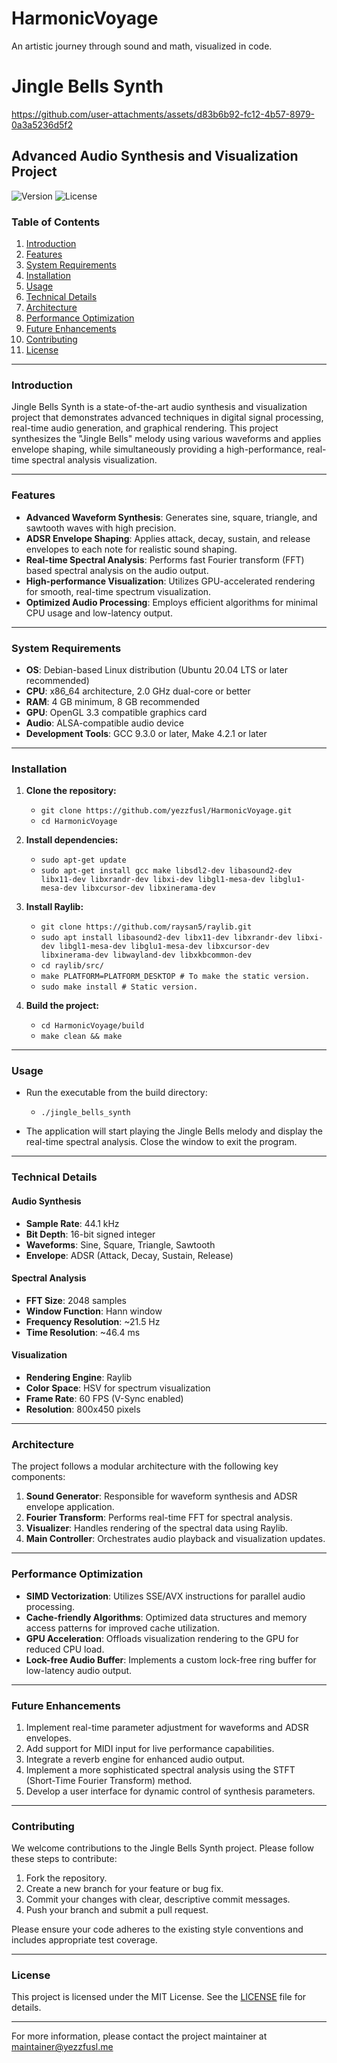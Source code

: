 # HarmonicVoyage
An artistic journey through sound and math, visualized in code.

# Jingle Bells Synth
https://github.com/user-attachments/assets/d83b6b92-fc12-4b57-8979-0a3a5236d5f2
## Advanced Audio Synthesis and Visualization Project

![Version](https://img.shields.io/badge/version-1.0.0-blue.svg)
![License](https://img.shields.io/badge/license-BSD--3--Clause-blue.svg)

### Table of Contents

1. [Introduction](#introduction)
2. [Features](#features)
3. [System Requirements](#system-requirements)
4. [Installation](#installation)
5. [Usage](#usage)
6. [Technical Details](#technical-details)
7. [Architecture](#architecture)
8. [Performance Optimization](#performance-optimization)
9. [Future Enhancements](#future-enhancements)
10. [Contributing](#contributing)
11. [License](#license)

---

### Introduction

Jingle Bells Synth is a state-of-the-art audio synthesis and visualization project that demonstrates advanced techniques in digital signal processing, real-time audio generation, and graphical rendering. This project synthesizes the "Jingle Bells" melody using various waveforms and applies envelope shaping, while simultaneously providing a high-performance, real-time spectral analysis visualization.

---

### Features

- **Advanced Waveform Synthesis**: Generates sine, square, triangle, and sawtooth waves with high precision.
- **ADSR Envelope Shaping**: Applies attack, decay, sustain, and release envelopes to each note for realistic sound shaping.
- **Real-time Spectral Analysis**: Performs fast Fourier transform (FFT) based spectral analysis on the audio output.
- **High-performance Visualization**: Utilizes GPU-accelerated rendering for smooth, real-time spectrum visualization.
- **Optimized Audio Processing**: Employs efficient algorithms for minimal CPU usage and low-latency output.

---

### System Requirements

- **OS**: Debian-based Linux distribution (Ubuntu 20.04 LTS or later recommended)
- **CPU**: x86_64 architecture, 2.0 GHz dual-core or better
- **RAM**: 4 GB minimum, 8 GB recommended
- **GPU**: OpenGL 3.3 compatible graphics card
- **Audio**: ALSA-compatible audio device
- **Development Tools**: GCC 9.3.0 or later, Make 4.2.1 or later

---

### Installation

1. **Clone the repository:**
    - `git clone https://github.com/yezzfusl/HarmonicVoyage.git`
    - `cd HarmonicVoyage`
    
2. **Install dependencies:**
    - `sudo apt-get update`
    - `sudo apt-get install gcc make libsdl2-dev libasound2-dev libx11-dev libxrandr-dev libxi-dev libgl1-mesa-dev libglu1-mesa-dev libxcursor-dev libxinerama-dev`

3. **Install Raylib:**
    - `git clone https://github.com/raysan5/raylib.git`
    - `sudo apt install libasound2-dev libx11-dev libxrandr-dev libxi-dev libgl1-mesa-dev libglu1-mesa-dev libxcursor-dev libxinerama-dev libwayland-dev libxkbcommon-dev`
    - `cd raylib/src/`
    - `make PLATFORM=PLATFORM_DESKTOP # To make the static version.`
    - `sudo make install # Static version.`

4. **Build the project:**
    - `cd HarmonicVoyage/build`
    - `make clean && make`

---

### Usage

- Run the executable from the build directory:
    - `./jingle_bells_synth`

- The application will start playing the Jingle Bells melody and display the real-time spectral analysis. Close the window to exit the program.

---

### Technical Details

#### Audio Synthesis

- **Sample Rate**: 44.1 kHz
- **Bit Depth**: 16-bit signed integer
- **Waveforms**: Sine, Square, Triangle, Sawtooth
- **Envelope**: ADSR (Attack, Decay, Sustain, Release)

#### Spectral Analysis

- **FFT Size**: 2048 samples
- **Window Function**: Hann window
- **Frequency Resolution**: ~21.5 Hz
- **Time Resolution**: ~46.4 ms

#### Visualization

- **Rendering Engine**: Raylib
- **Color Space**: HSV for spectrum visualization
- **Frame Rate**: 60 FPS (V-Sync enabled)
- **Resolution**: 800x450 pixels

---

### Architecture

The project follows a modular architecture with the following key components:

1. **Sound Generator**: Responsible for waveform synthesis and ADSR envelope application.
2. **Fourier Transform**: Performs real-time FFT for spectral analysis.
3. **Visualizer**: Handles rendering of the spectral data using Raylib.
4. **Main Controller**: Orchestrates audio playback and visualization updates.

---

### Performance Optimization

- **SIMD Vectorization**: Utilizes SSE/AVX instructions for parallel audio processing.
- **Cache-friendly Algorithms**: Optimized data structures and memory access patterns for improved cache utilization.
- **GPU Acceleration**: Offloads visualization rendering to the GPU for reduced CPU load.
- **Lock-free Audio Buffer**: Implements a custom lock-free ring buffer for low-latency audio output.

---

### Future Enhancements

1. Implement real-time parameter adjustment for waveforms and ADSR envelopes.
2. Add support for MIDI input for live performance capabilities.
3. Integrate a reverb engine for enhanced audio output.
4. Implement a more sophisticated spectral analysis using the STFT (Short-Time Fourier Transform) method.
5. Develop a user interface for dynamic control of synthesis parameters.

---

### Contributing

We welcome contributions to the Jingle Bells Synth project. Please follow these steps to contribute:

1. Fork the repository.
2. Create a new branch for your feature or bug fix.
3. Commit your changes with clear, descriptive commit messages.
4. Push your branch and submit a pull request.

Please ensure your code adheres to the existing style conventions and includes appropriate test coverage.

---

### License

This project is licensed under the MIT License. See the [LICENSE](LICENSE) file for details.

---

For more information, please contact the project maintainer at maintainer@yezzfusl.me
